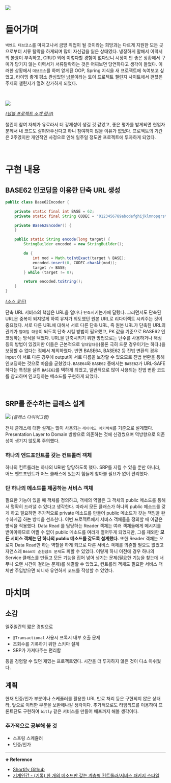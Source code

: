 ![](https://velog.velcdn.com/images/balparang/post/7e605732-79ae-4442-bc23-86e8f2d75f6d/image.png)


# 들어가며

`백엔드 데브코스`를 마치고나서 금방 취업이 될 것이라는 희망과는 다르게 지원한 모든 곳으로부터 서류 탈락을 하게되며 많이 자신감을 잃은 상태였다. 냉정하게 말해서 이력서의 볼륨이 부족하고, CRUD 외에 이렇다할 경험이 없다보니 시장이 안 좋은 상황에서 구미가 당기지 않는 이력서가 서류탈락하는 것은 어찌보면 당연하다고 생각이 들었다. 이러한 상황에서 `데브코스`를 하며 얻게된 OOP, Spring 지식을 새 프로젝트에 녹여보고 싶었고, 타이밍 좋게 평소 관심있던 [넘블](https://www.numble.it/)이라는 토이 프로젝트 챌린지 사이트에서 괜찮은 주제의 챌린지가 열려 참가하게 되었다.  

<br>

![](https://velog.velcdn.com/images/balparang/post/d0a793b6-c553-4469-acd4-0193bdbad31d/image.png)

_[(넘블 프로젝트 소개 링크)](https://www.numble.it/deepdive/48)_

챌린지 참여 자체가 유료라서 더 강제성이 생길 것 같았고, 좋은 평가를 받게되면 현업자 분께서 내 코드도 살펴봐주신다고 하니 참여하지 않을 이유가 없었다. 프로젝트의 기간은 2주였지만 개인적인 사정으로 인해 일주일 정도만 프로젝트에 투자하게 되었다.

<br>


# 구현 내용

## BASE62 인코딩을 이용한 단축 URL 생성

```java
public class Base62Encoder {

	private static final int BASE = 62;
	private static final String CODEC = "0123456789abcdefghijklmnopqrstuvwxyzABCDEFGHIJKLMNOPQRSTUVWXYZ";

	private Base62Encoder() {
	}

	public static String encode(long target) {
		StringBuilder encoded = new StringBuilder();

		do {
			int mod = Math.toIntExact(target % BASE);
			encoded.insert(0, CODEC.charAt(mod));
			target /= BASE;
		} while (target != 0);

		return encoded.toString();
	}
}
```

_[(소스 코드)](https://github.com/haero77/Shortify/blob/main/src/main/java/com/haero77/urlshortener/domain/url/util/Base62Encoder.java)_ 

단축 URL 서비스의 핵심은 URL을 얼마나 `단축`시키는가에 달렸다. 그러면서도 단축된 URL은 중복이 되지않게 하여 유저가 의도했던 원본 URL로 리다이렉트 시켜주는 것이 중요했다. 서로 다른 URL에 대해서 서로 다른 단축 URL, 즉 원본 URL가 단축된 URL의 관계가 `일대일 대응`이 되도록 단축 시킬 방법이 필요했고, PK 값을 기준으로 BASE62 인코딩하는 방식을 택했다. URL을 단축시키기 위한 방법으로는 난수를 사용하거나 해싱 등의 방법이 있겠지만 이들은 근본적으로 `일대일대응`(물론 극히 드문 경우이기는 하다.)을 보장할 수 없다는 점에서 제외하였다. 반면 BASE64, BASE62 등 진법 변환의 경우 input 이 서로 다른 경우에 output이 서로 다름을 보장할 수 있으므로 진법 변환을 통해 인코딩하는 것으로 마음을 굳혔었다. `BASE64`와 `BASE62` 중에서는 `BASE62`가 URL-SAFE 하다는 특징을 살려 `BASE62`를 택하게 되었고, 일반적으로 많이 사용되는 진법 변환 코드를 참고하며 인코딩하는 메소드를 구현하게 되었다.

<br>

## SRP를 준수하는 클래스 설계

![](https://velog.velcdn.com/images/balparang/post/01cf46d8-e8d3-4e55-9a5f-9955ff4e3dfb/image.png)
_(클래스 다이어그램)_


전체 클래스에 대한 설계는 많이 사용되는 `레이어드 아키텍쳐`를 기준으로 설계했다. Presentation Layer to Domain 방향으로 의존하는 것에 신경썼으며 역방향으로 의존성이 생기지 않도록 주의했다. 

### 하나의 엔드포인트를 갖는 컨트롤러 객체

하나의 컨트롤러는 하나의 URI만 담당하도록 했다. SRP를 지킬 수 있을 뿐만 아니라, 어느 엔드포인트가 어느 클래스에 있는지 힘들게 찾아볼 필요가 없이 편리했다.

### 단 하나의 메소드를 제공하는 서비스 객체

필요한 기능이 있을 때 객체를 정의하고, 객체의 역할은 그 객체의 public 메소드를 통해서 명확히 드러낼 수 있다고 생각한다. 따라서 모든 클래스가 하나의 public 메소드를 갖게 하고 필요하면 추가적으로 private 메소드를 만들어 public 메소드가 갖는 책임을 완수하게끔 하는 방식을 선호한다. 이번 프로젝트에서 서비스 객체들을 정의할 때 이같은 방식을 적용했다. Data Read 를 담당하는 Reader 객체는 여러 객체들에게 메시지를 받아야하므로 어쩔 수 없이 public 메소드를 여러개 열어두게 되었지만, 그를 제외한 **모든 서비스 객체는 단 하나의 public 메소드를 갖도록 설계했다.** 또한 Reader 객체는 오로지 Data Read만 하는 역할을 하게 되므로 다른 서비스 객체를 의존할 필요도 없었고 자연스레 `Bean의 순환참조 문제`도 피할 수 있었다. 이렇게 하니 이전에 경우 하나의 Service 클래스를 만들고 모든 기능을 집어 넣어 생기는 문제(필요한 기능을 찾는데 너무나 오랜 시간이 걸리는 문제)를 해결할 수 있었고, 컨트롤러 객체도 필요한 서비스 객체만 주입받으면 되니까 유연하게 코드를 작성할 수 있었다. 


# 마치며

## 소감

일주일간의 짧은 경험으로 

- `@Transactional` 사용시 프록시 내부 호출 문제
- 조회수를 기록하기 위한 스키마 설계
- SRP가 가져다주는 편리함 

등을 경험할 수 있던 재밌는 프로젝트였다. 시간을 더 투자하지 않은 것이 다소 아쉬웠다.

## 계획

현재 인증/인가 부분이나 스케쥴러를 활용한 URL 만료 처리 등은 구현되지 않은 상태라, 앞으로 이러한 부분을 보완해나갈 생각이다. 추가적으로도 타임리프를 이용하여 프론트단도 구현하여 `bitly` 같은 서비스를 만들어 배포까지 해볼 생각이다.

### 추가적으로 공부해 볼 것 

- 스프링 스케쥴러
- 인증/인가

---

**※ Reference**

- [Shortify Github](https://github.com/haero77/Shortify)
- [기계인간 - (기록) 한 개의 메소드만 갖는 계층형 컨트롤러/서비스 패키지 스타일](https://johngrib.github.io/wiki/article/hierarchical-controller-package-structure/)
